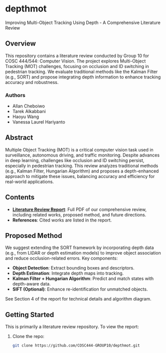 # depthmot
Improving Multi-Object Tracking Using Depth - A Comprehensive Literature Review

## Overview
This repository contains a literature review conducted by Group 10 for COSC 444/544: Computer Vision. The project explores Multi-Object Tracking (MOT) challenges, focusing on occlusion and ID switching in pedestrian tracking. We evaluate traditional methods like the Kalman Filter (e.g., SORT) and propose integrating depth information to enhance tracking accuracy and robustness.

### Authors
- Allan Cheboiwo 
- Tarek Alkabbani 
- Haoyu Wang 
- Vanessa Laurel Hariyanto

## Abstract
Multiple Object Tracking (MOT) is a critical computer vision task used in surveillance, autonomous driving, and traffic monitoring. Despite advances in deep learning, challenges like occlusion and ID switching persist, especially in pedestrian tracking. This review analyzes traditional methods (e.g., Kalman Filter, Hungarian Algorithm) and proposes a depth-enhanced approach to mitigate these issues, balancing accuracy and efficiency for real-world applications.

## Contents
- **[Literature Review Report](docs/Literature%20Review%20Report.pdf)**: Full PDF of our comprehensive review, including related works, proposed method, and future directions.
- **References**: Cited works are listed in the report.

## Proposed Method
We suggest extending the SORT framework by incorporating depth data (e.g., from LIDAR or depth estimation models) to improve object association and reduce occlusion-related errors. Key components:
- **Object Detection**: Extract bounding boxes and descriptors.
- **Depth Estimation**: Integrate depth maps into tracking.
- **Kalman Filter + Hungarian Algorithm**: Predict and match states with depth-aware data.
- **SIFT (Optional)**: Enhance re-identification for unmatched objects.

See Section 4 of the report for technical details and algorithm diagram.

## Getting Started
This is primarily a literature review repository. To view the report:
1. Clone the repo:
   ```bash
   git clone https://github.com/COSC444-GROUP10/depthmot.git
